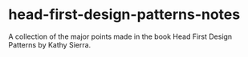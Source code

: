 # head-first-design-patterns-notes
A collection of the major points made in the book Head First Design Patterns by Kathy Sierra.
